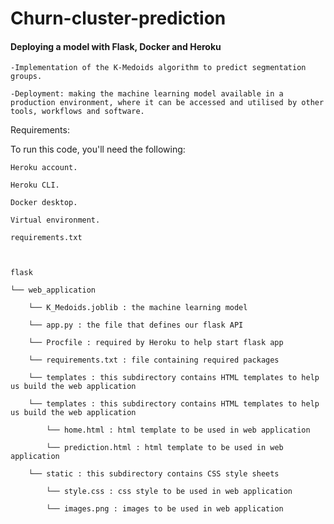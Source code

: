 # Churn-cluster-prediction


#### Deploying a model with Flask, Docker and Heroku

    -Implementation of the K-Medoids algorithm to predict segmentation groups.  

    -Deployment: making the machine learning model available in a production environment, where it can be accessed and utilised by other tools, workflows and software.   

Requirements:  

To run this code, you'll need the following:  
  
  
    Heroku account.   
    
    Heroku CLI.   
    
    Docker desktop. 
    
    Virtual environment.  
    
    requirements.txt  
    
    
 
    flask  

    └── web_application     
    
        └── K_Medoids.joblib : the machine learning model  
            
        └── app.py : the file that defines our flask API  
      
        └── Procfile : required by Heroku to help start flask app  
      
        └── requirements.txt : file containing required packages  
    
        └── templates : this subdirectory contains HTML templates to help us build the web application  
    
        └── templates : this subdirectory contains HTML templates to help us build the web application  
    
            └── home.html : html template to be used in web application  
        
            └── prediction.html : html template to be used in web application   
        
        └── static : this subdirectory contains CSS style sheets    
    
            └── style.css : css style to be used in web application    
        
            └── images.png : images to be used in web application     
          
            
            
        
  


